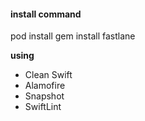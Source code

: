 #### install command
pod install
gem install fastlane

**using**
-  Clean Swift
-  Alamofire
-  Snapshot
-  SwiftLint
